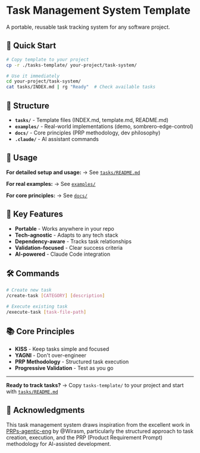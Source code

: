 # Task Management System Template

A portable, reusable task tracking system for any software project.

## 🚀 Quick Start

```bash
# Copy template to your project
cp -r ./tasks-template/ your-project/task-system/

# Use it immediately
cd your-project/task-system/
cat tasks/INDEX.md | rg "Ready"  # Check available tasks
```

## 📁 Structure

- **`tasks/`** - Template files (INDEX.md, template.md, README.md)
- **`examples/`** - Real-world implementations (demo, sombrero-edge-control)
- **`docs/`** - Core principles (PRP methodology, dev philosophy)
- **`.claude/`** - AI assistant commands

## 📖 Usage

**For detailed setup and usage:**
→ See [`tasks/README.md`](tasks/README.md)

**For real examples:**
→ See [`examples/`](examples/)

**For core principles:**
→ See [`docs/`](docs/)

## 🎯 Key Features

- **Portable** - Works anywhere in your repo
- **Tech-agnostic** - Adapts to any tech stack
- **Dependency-aware** - Tracks task relationships
- **Validation-focused** - Clear success criteria
- **AI-powered** - Claude Code integration

## 🛠️ Commands

```bash
# Create new task
/create-task [CATEGORY] [description]

# Execute existing task
/execute-task [task-file-path]
```

## 📚 Core Principles

- **KISS** - Keep tasks simple and focused
- **YAGNI** - Don't over-engineer
- **PRP Methodology** - Structured task execution
- **Progressive Validation** - Test as you go

---

**Ready to track tasks?** → Copy `tasks-template/` to your project and start with [`tasks/README.md`](tasks/README.md)

## 🙏 Acknowledgments

This task management system draws inspiration from the excellent work in [PRPs-agentic-eng](https://github.com/Wirasm/PRPs-agentic-eng) by @Wirasm, particularly the structured approach to task creation, execution, and the PRP (Product Requirement Prompt) methodology for AI-assisted development.
